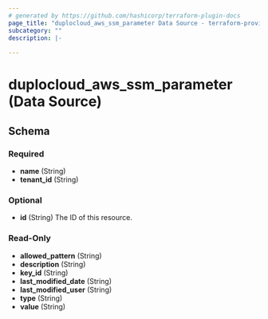 ```yaml
---
# generated by https://github.com/hashicorp/terraform-plugin-docs
page_title: "duplocloud_aws_ssm_parameter Data Source - terraform-provider-duplocloud"
subcategory: ""
description: |-
  
---
```


# duplocloud_aws_ssm_parameter (Data Source)





<!-- schema generated by tfplugindocs -->
## Schema

### Required

- **name** (String)
- **tenant_id** (String)

### Optional

- **id** (String) The ID of this resource.

### Read-Only

- **allowed_pattern** (String)
- **description** (String)
- **key_id** (String)
- **last_modified_date** (String)
- **last_modified_user** (String)
- **type** (String)
- **value** (String)



